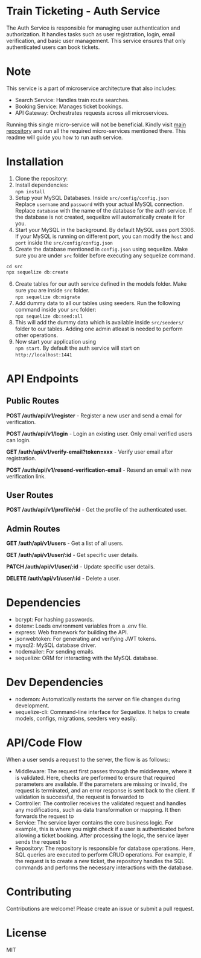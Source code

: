 # Train Ticketing - Auth Service

The Auth Service is responsible for managing user authentication and authorization. It handles tasks such as user registration, login, email verification, and basic user management. This service ensures that only authenticated users can book tickets.

# Note
This service is a part of microservice architecture that also includes:
- Search Service: Handles train route searches.
- Booking Service: Manages ticket bookings.
- API Gateway: Orchestrates requests across all microservices.

Running this single micro-service will not be beneficial. Kindly visit [main repository](https://github.com/noorudd-in/Train-Ticketing-Backend) and run all the required micro-services mentioned there. This readme will guide you how to run auth service.

# Installation
1. Clone the repository:
2. Install dependencies:\
`npm install`
3. Setup your MySQL Databases. Inside `src/config/config.json`\
Replace `username` and `password` with your actual MySQL connection.\
Replace `database` with the name of the database for the auth service. If the database is not created, sequelize will automatically create it for you.
4. Start your MySQL in the background. By default MySQL uses port 3306. If your MySQL is running on different port, you can modify the `host` and `port` inside the `src/config/config.json`
5. Create the database mentioned in `config.json` using sequelize. Make sure you are under `src` folder before executing any sequelize command.
```js
cd src
npx sequelize db:create
```
6. Create tables for our auth service defined in the models folder. Make sure you are inside `src` folder.\
`npx sequelize db:migrate`
7. Add dummy data to all our tables using seeders. Run the following command inside your `src` folder:\
`npx sequelize db:seed:all`
8. This will add the dummy data which is available inside `src/seeders/` folder to our tables. Adding one admin atleast is needed to perform other operations.
10. Now start your application using\
`npm start`. By default the auth service will start on\
`http://localhost:1441`

# API Endpoints
## Public Routes
**POST /auth/api/v1/register** - Register a new user and send a email for verification.

**POST /auth/api/v1/login** - Login an existing user. Only email verified users can login.

**GET /auth/api/v1/verify-email?token=xxx** - Verify user email after registration.

**POST /auth/api/v1/resend-verification-email** - Resend an email with new verification link.

## User Routes
**POST /auth/api/v1/profile/:id** - Get the profile of the authenticated user.

## Admin Routes
**GET /auth/api/v1/users** - Get a list of all users.

**GET /auth/api/v1/user/:id** - Get specific user details.

**PATCH /auth/api/v1/user/:id** - Update specific user details.

**DELETE /auth/api/v1/user/:id** - Delete a user.

# Dependencies
- bcrypt: For hashing passwords.
- dotenv: Loads environment variables from a .env file.
- express: Web framework for building the API.
- jsonwebtoken: For generating and verifying JWT tokens.
- mysql2: MySQL database driver.
- nodemailer: For sending emails.
- sequelize: ORM for interacting with the MySQL database.

# Dev Dependencies
- nodemon: Automatically restarts the server on file changes during development.
- sequelize-cli: Command-line interface for Sequelize. It helps to create models, configs, migrations, seeders very easily.

# API/Code Flow
When a user sends a request to the server, the flow is as follows::
- Middleware: The request first passes through the middleware, where it is validated. Here, checks are performed to ensure that required parameters are available. If the parameters are missing or invalid, the request is terminated, and an error response is sent back to the client. If validation is successful, the request is forwarded to
- Controller: The controller receives the validated request and handles any modifications, such as data transformation or mapping. It then forwards the request to
- Service: The service layer contains the core business logic. For example, this is where you might check if a user is authenticated before allowing a ticket booking. After processing the logic, the service layer sends the request to
- Repository: The repository is responsible for database operations. Here, SQL queries are executed to perform CRUD operations. For example, if the request is to create a new ticket, the repository handles the SQL commands and performs the necessary interactions with the database.

# Contributing
Contributions are welcome! Please create an issue or submit a pull request.

# License
MIT